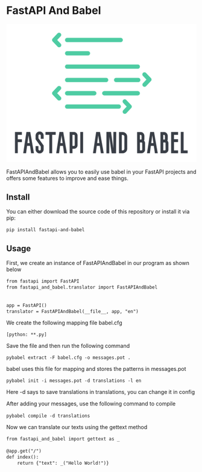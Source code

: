 # FastAPI And Babel
![FastAPI And Babel](https://raw.githubusercontent.com/heysaeid/fastapi-and-babel/master/docs/img/logo/Color%20logo%20-%20no%20background.png)


FastAPIAndBabel allows you to easily use babel in your FastAPI projects and offers some features to improve and ease things.


## Install 
You can either download the source code of this repository or install it via pip:
```
pip install fastapi-and-babel
```

## Usage
First, we create an instance of FastAPIAndBabel in our program as shown below
‍‍‍
```
from fastapi import FastAPI
from fastapi_and_babel.translator import FastAPIAndBabel


app = FastAPI()
translator = FastAPIAndBabel(__file__, app, "en")
```
We create the following mapping file
babel.cfg
```
[python: **.py]
```

Save the file and then run the following command
```
pybabel extract -F babel.cfg -o messages.pot .
```

babel uses this file for mapping and stores the patterns in messages.pot

```
pybabel init -i messages.pot -d translations -l en
```
Here -d says to save translations in translations, you can change it in config

After adding your messages, use the following command to compile

```pybabel compile -d translations```


Now we can translate our texts using the gettext method
```
from fastapi_and_babel import gettext as _

@app.get("/")
def index():
    return {"text": _("Hello World!")}
```


